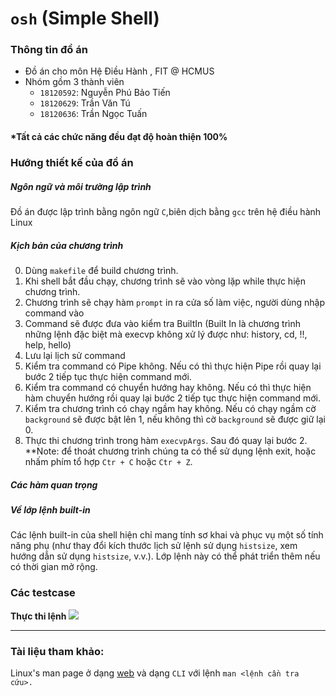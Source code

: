 # `osh` (Simple Shell)



### Thông tin đồ án

-   Đồ án cho môn Hệ Điều Hành , FIT @ HCMUS
-   Nhóm gồm 3 thành viên
    -   `18120592`: Nguyễn Phú Bảo Tiến
    -   `18120629`: Trần Văn Tú
    -   `18120636`: Trần Ngọc Tuấn

#### *Tất cả các chức năng đều đạt độ hoàn thiện 100%

### Hướng thiết kế của đồ án
##### Ngôn ngữ và môi trường lập trình

Đồ án được lập trình bằng ngôn ngữ `C`,biên dịch bằng `gcc` trên hệ điều hành Linux 


##### Kịch bản của chương trình

0. Dùng `makefile` để build chương trình.
1. Khi shell bắt đầu chạy, chương trình sẽ vào vòng lặp while thực hiện chương trình.
2. Chương trình sẽ chạy hàm `prompt` in ra cửa số làm việc, người dùng nhập command vào
3. Command sẽ được đưa vào kiểm tra BuiltIn (Built In là chương trình những lệnh đặc biệt mà execvp không xử lý được như: history, cd, !!, help, hello)
4. Lưu lại lịch sử command
5. Kiểm tra command có Pipe không. Nếu có thì thực hiện Pipe rồi quay lại bước 2 tiếp tục thực hiện command mới.
6. Kiểm tra command có chuyển hướng hay không. Nếu có thì thực hiện hàm chuyển hướng rồi quay lại bước 2 tiếp tục thực hiện command mới.
7. Kiểm tra chương trình có chạy ngầm hay không. Nếu có chạy ngầm cờ `background` sẽ được bật lên 1, nếu không thì cờ `background` sẽ được giữ lại 0.
8. Thực thi chương trình trong hàm `execvpArgs`. Sau đó quay lại bước 2.
**Note: để thoát chương trình chúng ta có thể sử dụng lệnh exit, hoặc nhấm phím tổ hợp `Ctr + C` hoặc `Ctr + Z`.


##### Các hàm quan trọng



##### Về lớp lệnh built-in

Các lệnh built-in của shell hiện chỉ mang tính sơ khai và phục vụ một số tính năng phụ (như thay đổi kích thước lịch sử lệnh sử dụng `histsize`, xem hướng dẫn sử dụng `histsize`, v.v.). Lớp lệnh này có thể phát triển thêm nếu có thời gian mở rộng.


### Các testcase
**Thực thi lệnh**
![](https://i.imgur.com/fuwVskl.png)





---


### Tài liệu tham khảo:
Linux's man page ở dạng [web](https://linux.die.net/man/) và dạng `CLI` với lệnh `man <lệnh cần tra cứu>.`

